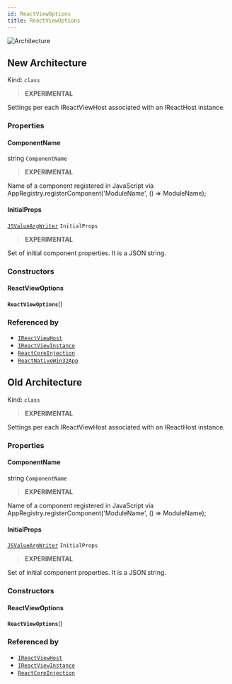 ```yaml
---
id: ReactViewOptions
title: ReactViewOptions
---
```


![Architecture](https://img.shields.io/badge/architecture-new_&_old-green)

## New Architecture

Kind: `class`

> **EXPERIMENTAL**

Settings per each IReactViewHost associated with an IReactHost instance.

### Properties
#### ComponentName
 string `ComponentName`

> **EXPERIMENTAL**

Name of a component registered in JavaScript via AppRegistry.registerComponent('ModuleName', () => ModuleName);

#### InitialProps
 [`JSValueArgWriter`](JSValueArgWriter) `InitialProps`

> **EXPERIMENTAL**

Set of initial component properties. It is a JSON string.

### Constructors
#### ReactViewOptions
 **`ReactViewOptions`**()

### Referenced by
- [`IReactViewHost`](IReactViewHost)
- [`IReactViewInstance`](IReactViewInstance)
- [`ReactCoreInjection`](ReactCoreInjection)
- [`ReactNativeWin32App`](ReactNativeWin32App)

## Old Architecture

Kind: `class`

> **EXPERIMENTAL**

Settings per each IReactViewHost associated with an IReactHost instance.

### Properties
#### ComponentName
 string `ComponentName`

> **EXPERIMENTAL**

Name of a component registered in JavaScript via AppRegistry.registerComponent('ModuleName', () => ModuleName);

#### InitialProps
 [`JSValueArgWriter`](JSValueArgWriter) `InitialProps`

> **EXPERIMENTAL**

Set of initial component properties. It is a JSON string.

### Constructors
#### ReactViewOptions
 **`ReactViewOptions`**()

### Referenced by
- [`IReactViewHost`](IReactViewHost)
- [`IReactViewInstance`](IReactViewInstance)
- [`ReactCoreInjection`](ReactCoreInjection)
